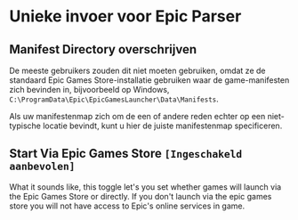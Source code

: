 # Unieke invoer voor Epic Parser

## Manifest Directory overschrijven

De meeste gebruikers zouden dit niet moeten gebruiken, omdat ze de standaard Epic Games Store-installatie gebruiken waar de game-manifesten zich bevinden in, bijvoorbeeld op Windows, `C:\ProgramData\Epic\EpicGamesLauncher\Data\Manifests`.

Als uw manifestenmap zich om de een of andere reden echter op een niet-typische locatie bevindt, kunt u hier de juiste manifestenmap specificeren.

## Start Via Epic Games Store `[Ingeschakeld aanbevolen]`

What it sounds like, this toggle let's you set whether games will launch via the Epic Games Store or directly. If you don't launch via the epic games store you will not have access to Epic's online services in game.
